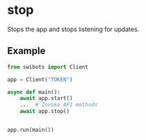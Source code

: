 # stop

Stops the app and stops listening for updates.

## Example

```python
from swibots import Client

app = Client("TOKEN")

async def main():
    await app.start()
    ...  # Invoke API methods
    await app.stop()


app.run(main())
```
